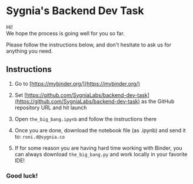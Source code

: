 # Sygnia's Backend Dev Task

Hi!  
We hope the process is going well for you so far.

Please follow the instructions below, and don't hesitate to ask us for anything you need.

## Instructions

1. Go to [https://mybinder.org/](https://mybinder.org/)

2. Set [https://github.com/SygniaLabs/backend-dev-task](https://github.com/SygniaLabs/backend-dev-task) as the GitHub repository URL and hit launch

3. Open `the_big_bang.ipynb` and follow the instructions there

4. Once you are done, download the notebook file (as .ipynb) and send it to: `roni.d@sygnia.co`

5. If for some reason you are having hard time working with Binder, you can always download `the_big_bang.py` and work locally in your favorite IDE!

### Good luck!
